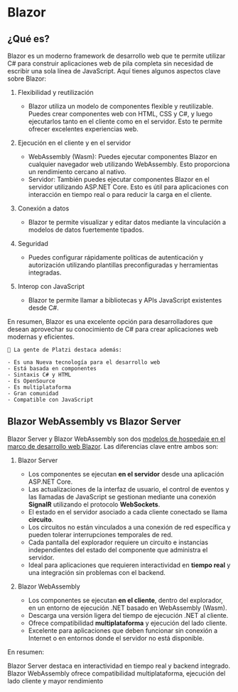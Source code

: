 # Blazor

## ¿Qué es?

Blazor es un moderno framework de desarrollo web que te permite utilizar C# para construir aplicaciones web de pila completa sin necesidad de escribir una sola línea de JavaScript. Aquí tienes algunos aspectos clave sobre Blazor:

1. Flexibilidad y reutilización
   - Blazor utiliza un modelo de componentes flexible y reutilizable. Puedes crear componentes web con HTML, CSS y C#, y luego ejecutarlos tanto en el cliente como en el servidor. Esto te permite ofrecer excelentes experiencias web.

2. Ejecución en el cliente y en el servidor
    - WebAssembly (Wasm): Puedes ejecutar componentes Blazor en cualquier navegador web utilizando WebAssembly. Esto proporciona un rendimiento cercano al nativo.
    - Servidor: También puedes ejecutar componentes Blazor en el servidor utilizando ASP.NET Core. Esto es útil para aplicaciones con interacción en tiempo real o para reducir la carga en el cliente.
  
3. Conexión a datos
    - Blazor te permite visualizar y editar datos mediante la vinculación a modelos de datos fuertemente tipados.

4. Seguridad
    - Puedes configurar rápidamente políticas de autenticación y autorización utilizando plantillas preconfiguradas y herramientas integradas.

5. Interop con JavaScript
   - Blazor te permite llamar a bibliotecas y APIs JavaScript existentes desde C#.

En resumen, Blazor es una excelente opción para desarrolladores que desean aprovechar su conocimiento de C# para crear aplicaciones web modernas y eficientes.



```
💚 La gente de Platzi destaca además:

- Es una Nueva tecnología para el desarrollo web
- Está basada en componentes
- Sintaxis C# y HTML
- Es OpenSource
- Es multiplataforma
- Gran comunidad
- Compatible con JavaScript
```

## Blazor WebAssembly vs Blazor Server
Blazor Server y Blazor WebAssembly son dos [modelos de hospedaje en el marco de desarrollo web Blazor](https://learn.microsoft.com/es-es/aspnet/core/blazor/hosting-models?view=aspnetcore-8.0). Las diferencias clave entre ambos son:

1. Blazor Server
   - Los componentes se ejecutan **en el servidor** desde una aplicación ASP.NET Core.
   - Las actualizaciones de la interfaz de usuario, el control de eventos y las llamadas de JavaScript se gestionan mediante una conexión **SignalR** utilizando el protocolo **WebSockets**.
   - El estado en el servidor asociado a cada cliente conectado se llama **circuito**.
   - Los circuitos no están vinculados a una conexión de red específica y pueden tolerar interrupciones temporales de red.
   - Cada pantalla del explorador requiere un circuito e instancias independientes del estado del componente que administra el servidor.
   - Ideal para aplicaciones que requieren interactividad en **tiempo real** y una integración sin problemas con el backend.
  
2. Blazor WebAssembly
   - Los componentes se ejecutan **en el cliente**, dentro del explorador, en un entorno de ejecución .NET basado en WebAssembly (Wasm).
   - Descarga una versión ligera del tiempo de ejecución .NET al cliente.
   - Ofrece compatibilidad **multiplataforma** y ejecución del lado cliente.
   - Excelente para aplicaciones que deben funcionar sin conexión a Internet o en entornos donde el servidor no está disponible.
  
En resumen:

Blazor Server destaca en interactividad en tiempo real y backend integrado.
Blazor WebAssembly ofrece compatibilidad multiplataforma, ejecución del lado cliente y mayor rendimiento